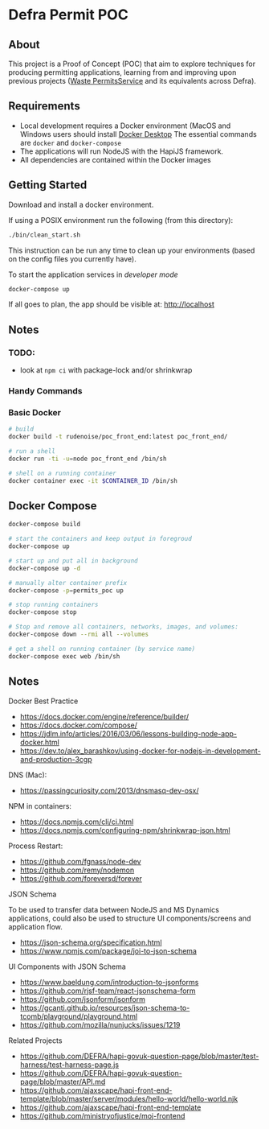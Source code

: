 # Defra Permit POC


## About

This project is a Proof of Concept (POC) that aim to explore
techniques for producing permitting applications, learning from and
improving upon previous projects
([Waste PermitsService](https://github.com/DEFRA/waste-permits)
and its equivalents across Defra).


## Requirements

* Local development requires a Docker environment (MacOS and
  Windows users should install
  [Docker Desktop](https://www.docker.com/get-started)
  The essential commands are `docker` and `docker-compose`
* The applications will run NodeJS with the HapiJS framework.
* All dependencies are contained within the Docker images

## Getting Started

Download and install a docker environment.

If using a POSIX environment run the following (from this
directory):

```sh
./bin/clean_start.sh
```

This instruction can be run any time to clean up your environments
(based on the config files you currently have).

To start the application services in _developer mode_
```sh
docker-compose up
```

If all goes to plan, the app should be visible at:
[http://localhost](http://localhost)

## Notes

### TODO:

- look at `npm ci` with package-lock and/or shrinkwrap

### Handy Commands

### Basic Docker

```sh
# build
docker build -t rudenoise/poc_front_end:latest poc_front_end/

# run a shell
docker run -ti -u=node poc_front_end /bin/sh

# shell on a running container
docker container exec -it $CONTAINER_ID /bin/sh
```

## Docker Compose

```sh
docker-compose build

# start the containers and keep output in foregroud
docker-compose up

# start up and put all in background
docker-compose up -d

# manually alter container prefix
docker-compose -p=permits_poc up

# stop running containers
docker-compose stop

# Stop and remove all containers, networks, images, and volumes:
docker-compose down --rmi all --volumes

# get a shell on running container (by service name)
docker-compose exec web /bin/sh
```


## Notes

Docker Best Practice
- https://docs.docker.com/engine/reference/builder/
- https://docs.docker.com/compose/
- https://jdlm.info/articles/2016/03/06/lessons-building-node-app-docker.html
- https://dev.to/alex_barashkov/using-docker-for-nodejs-in-development-and-production-3cgp

DNS (Mac):
- https://passingcuriosity.com/2013/dnsmasq-dev-osx/

NPM in containers:
- https://docs.npmjs.com/cli/ci.html
- https://docs.npmjs.com/configuring-npm/shrinkwrap-json.html

Process Restart:
- https://github.com/fgnass/node-dev
- https://github.com/remy/nodemon
- https://github.com/foreversd/forever

JSON Schema

To be used to transfer data between NodeJS and MS Dynamics
applications, could also be used to structure UI components/screens
and application flow.

- https://json-schema.org/specification.html
- https://www.npmjs.com/package/joi-to-json-schema

UI Components with JSON Schema

- https://www.baeldung.com/introduction-to-jsonforms
- https://github.com/rjsf-team/react-jsonschema-form
- https://github.com/jsonform/jsonform
- https://gcanti.github.io/resources/json-schema-to-tcomb/playground/playground.html
- https://github.com/mozilla/nunjucks/issues/1219

Related Projects
- https://github.com/DEFRA/hapi-govuk-question-page/blob/master/test-harness/test-harness-page.js
- https://github.com/DEFRA/hapi-govuk-question-page/blob/master/API.md
- https://github.com/ajaxscape/hapi-front-end-template/blob/master/server/modules/hello-world/hello-world.njk
- https://github.com/ajaxscape/hapi-front-end-template
- https://github.com/ministryofjustice/moj-frontend
